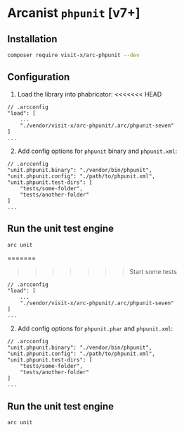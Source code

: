 Arcanist `phpunit` [v7+]
===============================

## Installation

```bash
composer require visit-x/arc-phpunit --dev
```

## Configuration

1. Load the library into phabricator:
<<<<<<< HEAD

```
// .arcconfig
"load": [
	...
	"./vendor/visit-x/arc-phpunit/.arc/phpunit-seven"
]
...
```

2. Add config options for `phpunit` binary and `phpunit.xml`:

```
// .arcconfig
"unit.phpunit.binary": "./vendor/bin/phpunit",
"unit.phpunit.config": "./path/to/phpunit.xml",
"unit.phpunit.test-dirs": [
	"tests/some-folder",
	"tests/another-folder"
]
...
```

## Run the unit test engine

```bash
arc unit
```
=======
>>>>>>> Start some tests

```
// .arcconfig
"load": [
	...
	"./vendor/visit-x/arc-phpunit/.arc/phpunit-seven"
]
...
```

2. Add config options for `phpunit.phar` and `phpunit.xml`:

```
// .arcconfig
"unit.phpunit.binary": "./vendor/bin/phpunit",
"unit.phpunit.config": "./path/to/phpunit.xml",
"unit.phpunit.test-dirs": [
	"tests/some-folder",
	"tests/another-folder"
]
...
```

## Run the unit test engine

```bash
arc unit
```